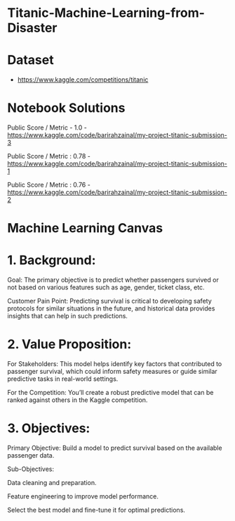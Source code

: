 # Titanic-Machine-Learning-from-Disaster

# Dataset 

-  https://www.kaggle.com/competitions/titanic

# Notebook Solutions 

Public Score / Metric - 1.0 - https://www.kaggle.com/code/barirahzainal/my-project-titanic-submission-3

Public Score / Metric : 0.78 - https://www.kaggle.com/code/barirahzainal/my-project-titanic-submission-1

Public Score / Metric : 0.76 - https://www.kaggle.com/code/barirahzainal/my-project-titanic-submission-2


# Machine Learning Canvas 

# 1. Background:

Goal: The primary objective is to predict whether passengers survived or not based on various features such as age, gender, ticket class, etc.

Customer Pain Point: Predicting survival is critical to developing safety protocols for similar situations in the future, and historical data provides insights that can help in such predictions.

# 2. Value Proposition:

For Stakeholders: This model helps identify key factors that contributed to passenger survival, which could inform safety measures or guide similar predictive tasks in real-world settings.

For the Competition: You’ll create a robust predictive model that can be ranked against others in the Kaggle competition.

# 3. Objectives:
   
Primary Objective: Build a model to predict survival based on the available passenger data.

Sub-Objectives:

Data cleaning and preparation.

Feature engineering to improve model performance.

Select the best model and fine-tune it for optimal predictions.
